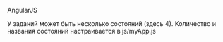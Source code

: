 AngularJS

У заданий может быть несколько состояний (здесь 4).
Количество и названия состояний настраивается в js/myApp.js
